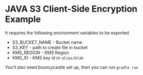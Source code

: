 # JAVA S3 Client-Side Encryption Example

It requires the following environment variables to be exported

* S3_BUCKET_NAME - Bucket name
* S3_KEY - path to create file in bucket
* KMS_REGION - KMS Region
* KMS_ID - KMS key id or `alias/blah`

You'll also need bouncycastle set up, then you can run `gradle run`

